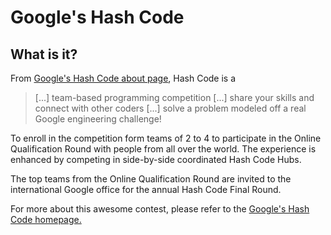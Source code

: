 # Google's Hash Code


## What is it?

From [Google's Hash Code about page](https://codingcompetitions.withgoogle.com/hashcode/about), Hash Code is a

> [...] team-based programming competition [...] share your skills and connect with other coders [...] solve a problem modeled off a real Google engineering challenge! 


To enroll in the competition form teams of 2 to 4 to participate in the Online Qualification Round with people from all over the world. The experience is enhanced by competing in side-by-side coordinated Hash Code Hubs.

The top teams from the Online Qualification Round are invited to the international Google office for the annual Hash Code Final Round.

For more about this awesome contest, please refer to the [Google's Hash Code homepage.](https://codingcompetitions.withgoogle.com/hashcode/)
